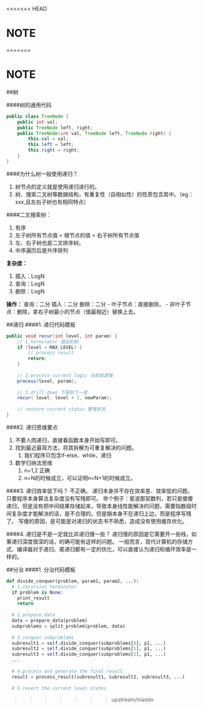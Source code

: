 <<<<<<< HEAD
# NOTE

  

=======
# NOTE

##树

####树的通用代码
```java
public class TreeNode {
    public int val;
    public TreeNode left, right;
    public TreeNode(int val, TreeNode left, TreeNode right) {
        this.val = val;
        this.left = left;
        this.right = right;
    }
}
```


####为什么树一般使用递归？
1. 树节点的定义就是使用递归进行的。
2. 树、搜索二叉树等数据结构，有重复性（自相似性）的性质包含其中。（eg：xxx,且左右子树也有相同特点）

####二叉搜索树：
1. 有序
2. 左子树所有节点值 < 根节点的值 < 右子树所有节点值
3. 左、右子树也是二叉排序树。
4. 中序遍历后是升序排列

**复杂度：**
1. 插入：LogN
2. 查询：LogN
3. 删除：LogN

**操作：**
查询：二分
插入：二分
删除：二分
    - 叶子节点：直接删除。
    - 非叶子节点：删除，拿右子树最小的节点（值最相近）替换上去。

##递归
####1. 递归代码模板
```javapublic void recur(int level, int param) {    
    // 1.terminator 退出机制
    if (level > MAX_LEVEL) {
        // process result
        return; 
    }
    
    // 2.process current logic 当前层逻辑
    process(level, param);
    
    // 3.drill down 下探到下一层
    recur( level: level + 1, newParam);
    
    // restore current status 整理状态
}
```
####2. 递归思维要点
1. 不要人肉递归，直接看函数本身开始写即可。
2. 找到最近最简方法，将其拆解为可重复解决的问题。
    1. 我们程序只包含if-else、while、递归
3. 数学归纳法思维
    1. n=1,2 正确
    2. n=N的时候成立，可以证明n=N+1的时候成立。

####3. 递归效率低下吗？
不正确。
递归本身并不存在效率差、效率低的问题。只要程序本身算法复杂度没有写残即可。
举个例子：斐波那契数列，若只是傻傻递归，但是没有把中间结果存储起来，导致本身线性能解决的问题，需要指数级时间复杂度才能解决的话，是不合理的。但是锅本身不在递归上边，而是程序写残了。
写傻的原因，是可能是对递归的状态书不熟悉，造成没有使用缓存优化。

####4. 递归是不是一定就比非递归慢一些？
递归慢的原因是它需要开一些栈，如果递归深度很深的话，的确可能有这样的问题。
一般而言，现代计算机的存储方式、编译器对于递归、尾递归都有一定的优化，可以直接认为递归和循环效率是一样的。


##分治
####1. 分治代码模板
```python
def divide_conquer(problem, param1, param2, ...):  # 1.recursion terminator  if problem is None:    print_result    return  
  # 2.prepare data  data = prepare_data(problem)  subproblems = split_problem(problem, data)  
  # 3.conquer subproblems  subresult1 = self.divide_conquer(subproblems[0], p1, ...)  subresult2 = self.divide_conquer(subproblems[1], p1, ...)  subresult3 = self.divide_conquer(subproblems[2], p1, ...)  ...  
  # 4.process and generate the final result  result = process_result(subresult1, subresult2, subresult3, ...)  
  # 5.revert the current level states
```
>>>>>>> upstream/master
